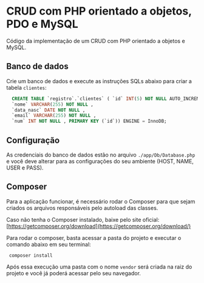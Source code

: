 # CRUD com PHP orientado a objetos, PDO e MySQL
Código da implementação de um CRUD com PHP orientado a objetos e MySQL.

## Banco de dados
Crie um banco de dados e execute as instruções SQLs abaixo para criar a tabela `clientes`:
```sql
  CREATE TABLE `registro`.`clientes` ( `id` INT(5) NOT NULL AUTO_INCREMENT ,
  `nome` VARCHAR(255) NOT NULL ,
  `data_nasc` DATE NOT NULL ,
  `email` VARCHAR(255) NOT NULL ,
  `num` INT NOT NULL , PRIMARY KEY (`id`)) ENGINE = InnoDB;
```

## Configuração
As credenciais do banco de dados estão no arquivo `./app/Db/Database.php` e você deve alterar para as configurações do seu ambiente (HOST, NAME, USER e PASS).

## Composer
Para a aplicação funcionar, é necessário rodar o Composer para que sejam criados os arquivos responsáveis pelo autoload das classes.

Caso não tenha o Composer instalado, baixe pelo site oficial: [https://getcomposer.org/download](https://getcomposer.org/download/)

Para rodar o composer, basta acessar a pasta do projeto e executar o comando abaixo em seu terminal:
```shell
 composer install
```

Após essa execução uma pasta com o nome `vendor` será criada na raiz do projeto e você já poderá acessar pelo seu navegador.

